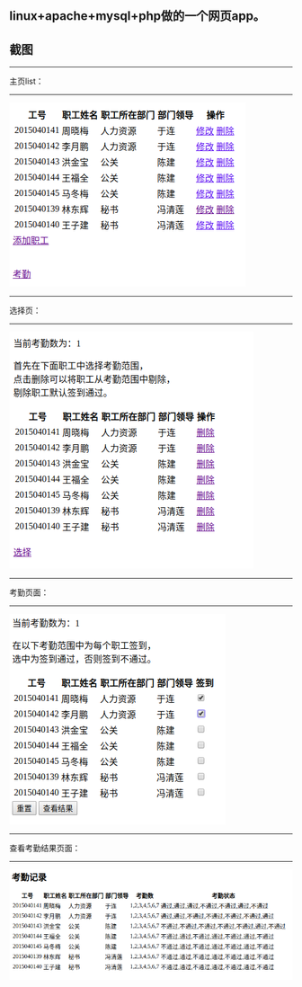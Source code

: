 linux+apache+mysql+php做的一个网页app。
--------------
截图
------------
*********
主页list：    
*********  
![Alt text](https://github.com/drrrrrragon/-/blob/master/screenshots/list.png)  
*********
选择页：  
*********  
![Alt text](https://github.com/drrrrrragon/-/blob/master/screenshots/select.png)  
**********
考勤页面：  
**********  
![Alt text](https://github.com/drrrrrragon/-/blob/master/screenshots/check.png)  
*******************
查看考勤结果页面：  
*******************  
![Alt text](https://github.com/drrrrrragon/-/blob/master/screenshots/attendance.png)  

